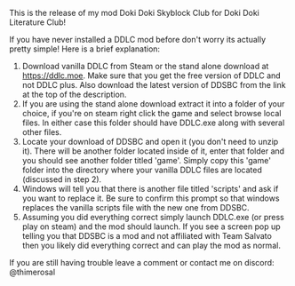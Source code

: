 This is the release of my mod Doki Doki Skyblock Club for Doki Doki Literature Club!

If you have never installed a DDLC mod before don't worry its actually pretty simple! Here is a brief explanation:
1. Download vanilla DDLC from Steam or the stand alone download at https://ddlc.moe. Make sure that you get the free version of DDLC and not DDLC plus. Also download the latest version of DDSBC from the link at the top of the description.
2. If you are using the stand alone download extract it into a folder of your choice, if you're on steam right click the game and select browse local files. In either case this folder should have DDLC.exe along with several other files.
3. Locate your download of DDSBC and open it (you don't need to unzip it). There will be another folder located inside of it, enter that folder and you should see another folder titled 'game'. Simply copy this 'game' folder into the directory where your vanilla DDLC files are located (discussed in step 2).
4. Windows will tell you that there is another file titled 'scripts' and ask if you want to replace it. Be sure to confirm this prompt so that windows replaces the vanilla scripts file with the new one from DDSBC.
5. Assuming you did everything correct simply launch DDLC.exe (or press play on steam) and the mod should launch. If you see a screen pop up telling you that DDSBC is a mod and not affiliated with Team Salvato then you likely did everything correct and can play the mod as normal.

If you are still having trouble leave a comment or contact me on discord: @thimerosal

